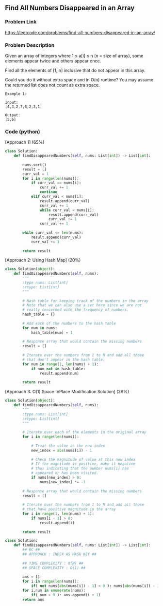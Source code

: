 ## Find All Numbers Disappeared in an Array

### Problem Link

https://leetcode.com/problems/find-all-numbers-disappeared-in-an-array/

### Problem Description 

Given an array of integers where 1 ≤ a[i] ≤ n (n = size of array), some elements appear twice and others appear once.

Find all the elements of [1, n] inclusive that do not appear in this array.

Could you do it without extra space and in O(n) runtime? You may assume the returned list does not count as extra space.

```
Example 1:

Input:
[4,3,2,7,8,2,3,1]

Output:
[5,6]

```

### Code (python)

[Approach 1] (65%)

```python
class Solution:
    def findDisappearedNumbers(self, nums: List[int]) -> List[int]:
        
        nums.sort()
        result = []
        curr_val = 1
        for i in range(len(nums)):
            if curr_val == nums[i]:
                curr_val += 1
                continue
            elif curr_val < nums[i]:
                result.append(curr_val)
                curr_val += 1
                while curr_val < nums[i]:
                    result.append(curr_val)
                    curr_val += 1
                curr_val += 1
                
        while curr_val <= len(nums):
            result.append(curr_val)
            curr_val += 1
    
        return result
```

[Approach 2: Using Hash Map] (20%)

```python
class Solution(object):
    def findDisappearedNumbers(self, nums):
        """
        :type nums: List[int]
        :rtype: List[int]
        """
        
        # Hash table for keeping track of the numbers in the array
        # Note that we can also use a set here since we are not 
        # really concerned with the frequency of numbers.
        hash_table = {}
        
        # Add each of the numbers to the hash table
        for num in nums:
            hash_table[num] = 1
        
        # Response array that would contain the missing numbers
        result = []    
        
        # Iterate over the numbers from 1 to N and add all those
        # that don't appear in the hash table. 
        for num in range(1, len(nums) + 1):
            if num not in hash_table:
                result.append(num)
                
        return result
```

[Approach 3: O(1) Space InPlace Modification Solution] (26%)

```python
class Solution(object):
    def findDisappearedNumbers(self, nums):
        """
        :type nums: List[int]
        :rtype: List[int]
        """
        
        # Iterate over each of the elements in the original array
        for i in range(len(nums)):
            
            # Treat the value as the new index
            new_index = abs(nums[i]) - 1
            
            # Check the magnitude of value at this new index
            # If the magnitude is positive, make it negative 
            # thus indicating that the number nums[i] has 
            # appeared or has been visited.
            if nums[new_index] > 0:
                nums[new_index] *= -1
        
        # Response array that would contain the missing numbers
        result = []    
        
        # Iterate over the numbers from 1 to N and add all those
        # that have positive magnitude in the array 
        for i in range(1, len(nums) + 1):
            if nums[i - 1] > 0:
                result.append(i)
                
        return result        
```

```python
class Solution:
    def findDisappearedNumbers(self, nums: List[int]) -> List[int]:
        ## RC ##
        ## APPROACH : INDEX AS HASH KEY ##
        
		## TIME COMPLEXITY : O(N) ##
		## SPACE COMPLEXITY : O(1) ##
        
        ans = []
        for i in range(len(nums)):
            if( not nums[abs(nums[i]) - 1] < 0 ): nums[abs(nums[i]) - 1] *= -1
        for i,num in enumerate(nums):
            if( num > 0 ): ans.append(i + 1)
        return ans
```
